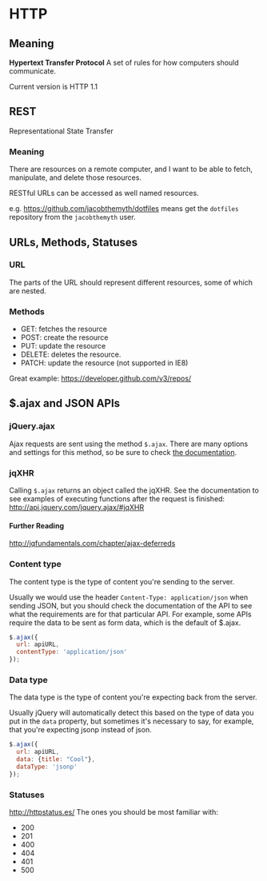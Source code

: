 # HTTP
## Meaning
**Hypertext Transfer Protocol**
A set of rules for how computers should communicate.

Current version is HTTP 1.1

## REST
Representational State Transfer

### Meaning
There are resources on a remote computer, and I want to be able to fetch, manipulate, and delete those resources.

RESTful URLs can be accessed as well named resources.

e.g. https://github.com/jacobthemyth/dotfiles means get the `dotfiles` repository from the `jacobthemyth` user.

## URLs, Methods, Statuses
### URL
The parts of the URL should represent different resources, some of which are nested.

### Methods
- GET: fetches the resource
- POST: create the resource
- PUT: update the resource
- DELETE: deletes the resource.
- PATCH: update the resource (not supported in IE8)

Great example: https://developer.github.com/v3/repos/

## $.ajax and JSON APIs
### jQuery.ajax
Ajax requests are sent using the method `$.ajax`. There are many options and
settings for this method, so be sure to check [the
documentation](http://api.jquery.com/jquery.ajax/).

### jqXHR
Calling `$.ajax` returns an object called the jqXHR. See the documentation to
see examples of executing functions after the request is finished:
http://api.jquery.com/jquery.ajax/#jqXHR

#### Further Reading
http://jqfundamentals.com/chapter/ajax-deferreds

### Content type
The content type is the type of content you're sending to the server.

Usually we would use the header `Content-Type: application/json` when sending
JSON, but you should check the documentation of the API to see what the
requirements are for that particular API. For example, some APIs require the
data to be sent as form data, which is the default of $.ajax.

```js
$.ajax({
  url: apiURL,
  contentType: 'application/json'
});
```

### Data type
The data type is the type of content you're expecting back from the server.

Usually jQuery will automatically detect this based on the type of data you put
in the `data` property, but sometimes it's necessary to say, for example, that
you're expecting jsonp instead of json.

```js
$.ajax({
  url: apiURL,
  data: {title: "Cool"},
  dataType: 'jsonp'
});
```

### Statuses
http://httpstatus.es/
The ones you should be most familiar with:
- 200
- 201
- 400
- 404
- 401
- 500


